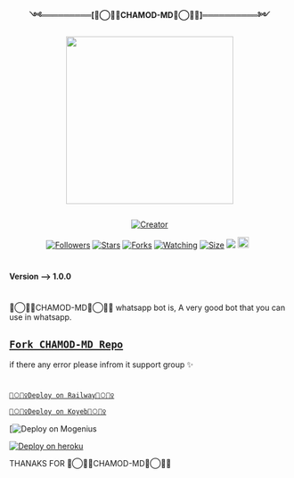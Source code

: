 <p align="center"> 
<b>༺═════════[🦑⃝🧚‍♀️CHAMOD-MD🦑⃝🧚‍♀️]══════════༻</b>
</p>
<p align="center"> 
<img src="https://telegra.ph/file/85d754568883e4b77bfdd.jpg" width="300" height="300"/>
</p>
<p align="center">
  <a href="#"><img src="http://readme-typing-svg.herokuapp.com?font=Fira+Code&pause=1000&width=435&lines=🦑⃝🧚‍♀️CHAMOD-MD🦑⃝🧚‍♀️+Whatsapp+Multidevice+Bot+;Created+By+X-Notiya" alt="">
</p>
<p align="center">
<a href="#"><img title="Creator" src="https://img.shields.io/badge/Creator-X-Notiya-blue.svg?style=for-the-badge&logo=github"></a>
</p>
<p align="center">
<a href="https://github.com/X-Notiya?tab=followers"><img title="Followers" src="https://img.shields.io/github/followers/AlipBot?color=green&style=flat-square"></a>
<a href="https://github.com/X-Notiya/CHAMOD-MD/stargazers/"><img title="Stars" src="https://img.shields.io/github/stars/X-Notiya/CHAMOD-MD?color=white&style=flat-square"></a>
<a href="https://github.com/X-Notiya/CHAMOD-MD/network/members"><img title="Forks" src="https://img.shields.io/github/forks/X-Notiya/CHAMOD-MD?color=yellow&style=flat-square"></a>
<a href="https://github.com/X-Notiya/CHAMOD-MD/watchers"><img title="Watching" src="https://img.shields.io/github/watchers/X-Notiya/CHAMOD-MD?label=Watchers&color=red&style=flat-square"></a>
<a href="https://github.com/X-Notiya/CHAMOD-MD/"><img title="Size" src="https://img.shields.io/github/repo-size/AlipBot/Api-Alpis?style=flat-square&color=darkred"></a>
<a href="https://hits.seeyoufarm.com"><img src="https://hits.seeyoufarm.com/api/count/incr/badge.svg?url=https://github.com/X-Notiya/CHAMOD-MD/%2Fhit-counter&count_bg=%2379C83D&title_bg=%23555555&icon=probot.svg&icon_color=%2304FF00&title=hits&edge_flat=false"/></a>
<a href="https://github.com/X-Notiya/CHAMOD-MD/graphs/commit-activity"><img height="20" src="https://img.shields.io/badge/Maintained-No-red.svg"></a>&nbsp;&nbsp;
</p>

# 

<b>Version --> 1.0.0</b>
# 
🦑⃝🧚‍♀️CHAMOD-MD🦑⃝🧚‍♀️ whatsapp bot is,
A very good bot that you can use in whatsapp.

## [`Fork CHAMOD-MD Repo`](https://github.com/X-Notiya/CHAMOD-MD/fork)





  if there any error please infrom it support group ✨
# 

[`🦑⃝🧚‍♀️Deploy on Railway🦑⃝🧚‍♀️`](https://railway.app?referralCode=FnnJ_C)

[`🦑⃝🧚‍♀️Deploy on Koyeb🦑⃝🧚‍♀️`](https://app.koyeb.com/)

[![Deploy on Mogenius](https://studio.mogenius.com/)

[![Deploy on heroku](https://www.herokucdn.com/deploy/button.svg)](https://dashboard.heroku.com/new?button-url=https://github.com/Chamo/CHAMOD-MD&template=https://github.com/X-Notiya/CHAMOD-MD.git)

  
THANAKS FOR 🦑⃝🧚‍♀️CHAMOD-MD🦑⃝🧚‍♀️

